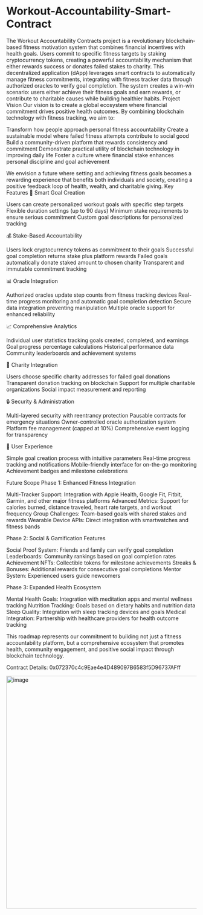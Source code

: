 # Workout-Accountability-Smart-Contract
The Workout Accountability Contracts project is a revolutionary blockchain-based fitness motivation system that combines financial incentives with health goals. Users commit to specific fitness targets by staking cryptocurrency tokens, creating a powerful accountability mechanism that either rewards success or donates failed stakes to charity.
This decentralized application (dApp) leverages smart contracts to automatically manage fitness commitments, integrating with fitness tracker data through authorized oracles to verify goal completion. The system creates a win-win scenario: users either achieve their fitness goals and earn rewards, or contribute to charitable causes while building healthier habits.
Project Vision
Our vision is to create a global ecosystem where financial commitment drives positive health outcomes. By combining blockchain technology with fitness tracking, we aim to:

Transform how people approach personal fitness accountability
Create a sustainable model where failed fitness attempts contribute to social good
Build a community-driven platform that rewards consistency and commitment
Demonstrate practical utility of blockchain technology in improving daily life
Foster a culture where financial stake enhances personal discipline and goal achievement

We envision a future where setting and achieving fitness goals becomes a rewarding experience that benefits both individuals and society, creating a positive feedback loop of health, wealth, and charitable giving.
Key Features
🎯 Smart Goal Creation

Users can create personalized workout goals with specific step targets
Flexible duration settings (up to 90 days)
Minimum stake requirements to ensure serious commitment
Custom goal descriptions for personalized tracking

💰 Stake-Based Accountability

Users lock cryptocurrency tokens as commitment to their goals
Successful goal completion returns stake plus platform rewards
Failed goals automatically donate staked amount to chosen charity
Transparent and immutable commitment tracking

📊 Oracle Integration

Authorized oracles update step counts from fitness tracking devices
Real-time progress monitoring and automatic goal completion detection
Secure data integration preventing manipulation
Multiple oracle support for enhanced reliability

📈 Comprehensive Analytics

Individual user statistics tracking goals created, completed, and earnings
Goal progress percentage calculations
Historical performance data
Community leaderboards and achievement systems

🏥 Charity Integration

Users choose specific charity addresses for failed goal donations
Transparent donation tracking on blockchain
Support for multiple charitable organizations
Social impact measurement and reporting

🔒 Security & Administration

Multi-layered security with reentrancy protection
Pausable contracts for emergency situations
Owner-controlled oracle authorization system
Platform fee management (capped at 10%)
Comprehensive event logging for transparency

💎 User Experience

Simple goal creation process with intuitive parameters
Real-time progress tracking and notifications
Mobile-friendly interface for on-the-go monitoring
Achievement badges and milestone celebrations

Future Scope
Phase 1: Enhanced Fitness Integration

Multi-Tracker Support: Integration with Apple Health, Google Fit, Fitbit, Garmin, and other major fitness platforms
Advanced Metrics: Support for calories burned, distance traveled, heart rate targets, and workout frequency
Group Challenges: Team-based goals with shared stakes and rewards
Wearable Device APIs: Direct integration with smartwatches and fitness bands

Phase 2: Social & Gamification Features

Social Proof System: Friends and family can verify goal completion
Leaderboards: Community rankings based on goal completion rates
Achievement NFTs: Collectible tokens for milestone achievements
Streaks & Bonuses: Additional rewards for consecutive goal completions
Mentor System: Experienced users guide newcomers

Phase 3: Expanded Health Ecosystem

Mental Health Goals: Integration with meditation apps and mental wellness tracking
Nutrition Tracking: Goals based on dietary habits and nutrition data
Sleep Quality: Integration with sleep tracking devices and goals
Medical Integration: Partnership with healthcare providers for health outcome tracking

This roadmap represents our commitment to building not just a fitness accountability platform, but a comprehensive ecosystem that promotes health, community engagement, and positive social impact through blockchain technology.



Contract Details: 0x072370c4c9Eae4e4D489097B6583f5D96737AFff

<img width="1393" height="616" alt="image" src="https://github.com/user-attachments/assets/d3d90ca4-64e6-45e9-8fa3-4468759a12ad" />

